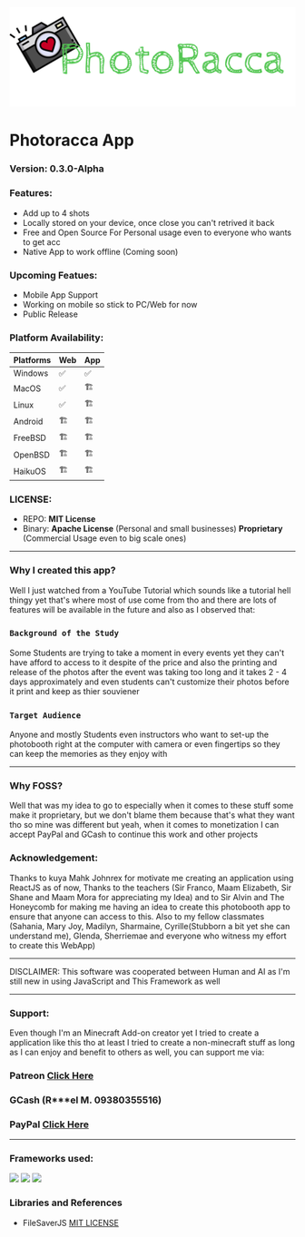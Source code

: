 <img style="" src="photoraccalogo.png">

# Photoracca App
### Version: 0.3.0-Alpha
### Features:
- Add up to 4 shots
- Locally stored on your device, once close you can't retrived it back
- Free and Open Source For Personal usage even to everyone who wants to get acc
- Native App to work offline (Coming soon)

### Upcoming Featues:
- Mobile App Support
- Working on mobile so stick to PC/Web for now
- Public Release 

### Platform Availability:

| Platforms | Web | App |
|---|---|---|
| Windows | ✅ | ✅ |
| MacOS   | ✅ | 🏗️ |
| Linux   | ✅ | 🏗️ |
| Android | 🏗️ | 🏗️ |
| FreeBSD | 🏗️ | 🏗️ |
| OpenBSD | 🏗️ | 🏗️ |
| HaikuOS | 🏗️ | 🏗️ |

### LICENSE:
- REPO: **MIT License**
- Binary: **Apache License** (Personal and small businesses) **Proprietary** (Commercial Usage even to big scale ones)

_____
### Why I created this app?
Well I just watched from a YouTube Tutorial which sounds like a tutorial hell thingy yet that's where most of use come from tho and there are lots of features will be available in the future and also as I observed that:

### `Background of the Study`

Some Students are trying to take a moment in every events yet they can't have afford to access to it despite of the price and also the printing and release of the photos after the event was taking too long and it takes 2 - 4 days approximately and even students can't customize their photos before it print and keep as thier souviener

### `Target Audience`

Anyone and mostly Students even instructors who want to set-up the photobooth right at the computer with camera or even fingertips so they can keep the memories as they enjoy with
_____

### Why FOSS?
Well that was my idea to go to especially when it comes to these stuff some make it proprietary, but we don't blame them because that's what they want tho so mine was different but yeah, when it comes to monetization I can accept PayPal and GCash to continue this work and other projects

### Acknowledgement:
Thanks to kuya Mahk Johnrex for motivate me creating an application using ReactJS as of now, Thanks to the teachers (Sir Franco, Maam Elizabeth, Sir Shane and Maam Mora for appreciating my Idea) and to Sir Alvin and The Honeycomb for making me having an idea to create this photobooth app to ensure that anyone can access to this. Also to my fellow classmates (Sahania, Mary Joy, Madilyn, Sharmaine, Cyrille(Stubborn a bit yet she can understand me), Glenda, Sherriemae and everyone who witness my effort to create this WebApp)
___

DISCLAIMER:
This software was cooperated between Human and AI as I'm still new in using JavaScript and This Framework as well 
___
### Support:
Even though I'm an Minecraft Add-on creator yet I tried to create a application like this tho at least I tried to create a non-minecraft stuff as long as I can enjoy and benefit to others as well, you can support me via:
### Patreon [Click Here](https://www.patreon.com/RMPlaysMC_YT)
### GCash (R***el M. 09380355516)
### PayPal [Click Here](https://paypal.me/rmplaysmcyt)
___

### Frameworks used:
<div style="align: center">
<img src="https://img.shields.io/badge/React-20232A?style=for-the-badge&logo=react&logoColor=61DAFB">
<img src="https://img.shields.io/badge/Tailwind_CSS-38B2AC?style=for-the-badge&logo=tailwind-css&logoColor=white">
<img src="https://img.shields.io/badge/Electron-2B2E3A?style=for-the-badge&logo=electron&logoColor=9FEAF9">
</div>

### Libraries and References
- FileSaverJS [MIT LICENSE](https://www.npmjs.com/package/file-saver)